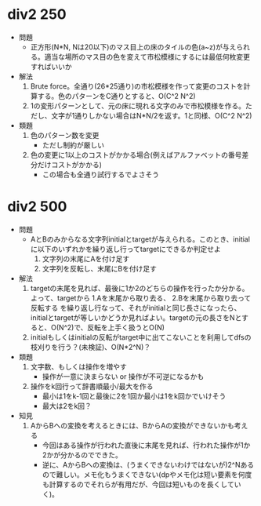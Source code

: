 # div2 250

- 問題
    - 正方形(N\*N, Nは20以下)のマス目上の床のタイルの色(a~z)が与えられる。適当な場所のマス目の色を変えて市松模様にするには最低何枚変更すればいいか
- 解法
    1. Brute force。全通り(26\*25通り)の市松模様を作って変更のコストを計算する。色のパターンをC通りとすると、O(C^2 N^2)
    2. 1の変形パターンとして、元の床に現れる文字のみで市松模様を作る。ただし、文字が1通りしかない場合はN\*N/2を返す。1と同様、O(C^2 N^2)
- 類題
    1. 色のパターン数を変更
        - ただし制約が厳しい
    2. 色の変更に1以上のコストがかかる場合(例えばアルファベットの番号差分だけコストがかかる)
        - この場合も全通り試行するでよさそう

# div2 500

  * 問題
      * AとBのみからなる文字列initialとtargetが与えられる。このとき、initialに以下のいずれかを繰り返し行ってtargetにできるか判定せよ
          1. 文字列の末尾にAを付け足す
          2. 文字列を反転し、末尾にBを付け足す
  * 解法
      1. targetの末尾を見れば、最後に1か2のどちらの操作を行ったか分かる。よって、targetから 1.Aを末尾から取り去る、 2.Bを末尾から取り去って反転する を繰り返し行なって、それがinitialと同じ長さになったら、initialとtargetが等しいかどうか見ればよい。targetの元の長さをNとすると、O(N^2)で、反転を上手く扱うとO(N)
      2. initialもしくはinitialの反転がtarget中に出てこないことを利用してdfsの枝刈りを行う？(未検証)、O(N\*2^N)？
  * 類題
      1. 文字数、もしくは操作を増やす
          * 操作が一意に決まらない or 操作が不可逆になるかも
      2. 操作をk回行って辞書順最小/最大を作る
          * 最小は1をk-1回と最後に2を1回か最小は1をk回かでいけそう
          * 最大は2をk回？
  * 知見
      1. AからBへの変換を考えるときには、BからAの変換ができないかも考える
          * 今回はある操作が行われた直後に末尾を見れば、行われた操作が1か2かが分かるのでできた。
          * 逆に、AからBへの変換は、(うまくできないわけではないが)2^Nあるので難しい。メモ化もうまくできない(dpやメモ化は短い要素を何度も計算するのでそれらが有用だが、今回は短いものを長くしていく)。

      
